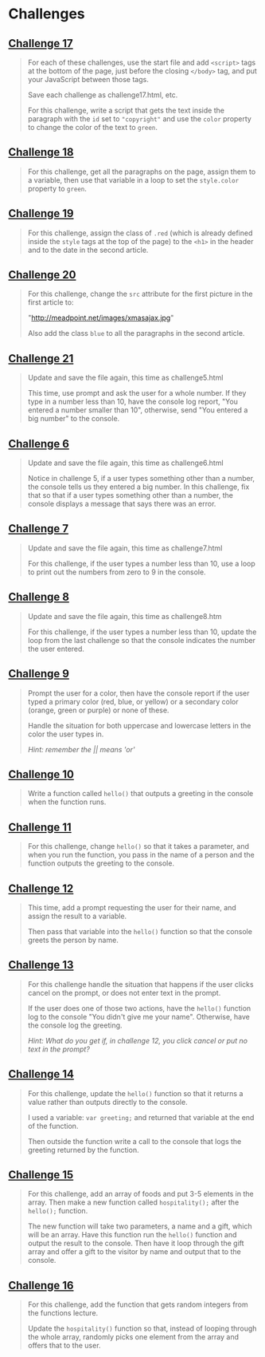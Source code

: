 # Challenges 

## [Challenge 17](./challenge17.html)

>For each of these challenges, use the start file and add `<script>` tags at the bottom of the page, just before the closing `</body>` tag, and put your JavaScript between those tags.
>
>Save each challenge as challenge17.html, etc.
>
>For this challenge, write a script that gets the text inside the paragraph with the `id` set to `"copyright"` and use the `color` property to change the color of the text to `green`.

## [Challenge 18](./challenge18.html)

>For this challenge, get all the paragraphs on the page, assign them to a variable, then use that variable in a loop to set the `style.color` property to `green`.

## [Challenge 19](./challenge19.html)

>For this challenge, assign the class of `.red` (which is already defined inside the `style` tags at the top of the page) to the `<h1>` in the header and to the date in the second article.

## [Challenge 20](./challenge20.html)

>For this challenge, change the `src` attribute for the first picture in the first article to:
>
>"http://meadpoint.net/images/xmasajax.jpg"
>
>Also add the class `blue` to all the paragraphs in the second article.

## [Challenge 21](./challenge21.html)

>Update and save the file again, this time as challenge5.html
>
>This time, use prompt and ask the user for a whole number. If they type in a number less than 10, have the console log report, "You entered a number smaller than 10", otherwise, send "You entered a big number" to the console.

## [Challenge 6](./challenge06.html)

>Update and save the file again, this time as challenge6.html
>
>Notice in challenge 5, if a user types something other than a number, the console tells us they entered a big number. In this challenge, fix that so that if a user types something other than a number, the console displays a message that says there was an error.

## [Challenge 7](./challenge07.html)

>Update and save the file again, this time as challenge7.html
>
>For this challenge, if the user types a number less than 10, use a loop to print out the numbers from zero to 9 in the console.

## [Challenge 8](./challenge08.html)

>Update and save the file again, this time as challenge8.htm 
>
>For this challenge, if the user types a number less than 10, update the loop from the last challenge so that the console indicates the number the user entered.

## [Challenge 9](./challenge09.html)

>Prompt the user for a color, then have the console report if the user typed a primary color (red, blue, or yellow) or a secondary color (orange, green or purple) or none of these. 
>
>Handle the situation for both uppercase and lowercase letters in the color the user types in. 
>
>_Hint: remember the || means 'or'_

## [Challenge 10](./challenge10.html)

>Write a function called `hello()` that outputs a greeting in the console when the function runs.

## [Challenge 11](./challenge11.html)

>For this challenge, change `hello()` so that it takes a parameter, and when you run the function, you pass in the name of a person and the function outputs the greeting to the console.

## [Challenge 12](./challenge12.html)

>This time, add a prompt requesting the user for their name, and assign the result to a variable.
>
>Then pass that variable into the `hello()` function so that the console greets the person by name.

## [Challenge 13](./challenge13.html)

>For this challenge handle the situation that happens if the user clicks cancel on the prompt, or does not enter text in the prompt. 
>
>If the user does one of those two actions, have the `hello()` function log to the console "You didn't give me your name". Otherwise, have the console log the greeting.
>
>_Hint: What do you get if, in challenge 12, you click cancel or put no text in the prompt?_

## [Challenge 14](./challenge14.html)

>For this challenge, update the `hello()` function so that it returns a value rather than outputs directly to the console. 
>
>I used a variable: `var greeting;` and returned that variable at the end of the function. 
>
>Then outside the function write a call to the console that logs the greeting returned by the function.

## [Challenge 15](./challenge15.html)

>For this challenge, add an array of foods and put 3-5 elements in the array. Then make a new function called `hospitality();` after the `hello();` function. 
>
>The new function will take two parameters, a name and a gift, which will be an array. Have this function run the `hello()` function and output the result to the console. Then have it loop through the gift array and offer a gift to the visitor by name and output that to the console.

## [Challenge 16](./challenge16.html)

>For this challenge, add the function that gets random integers from the functions lecture. 
>
>Update the `hospitality()` function so that, instead of looping through the whole array, randomly picks one element from the array and offers that to the user.


